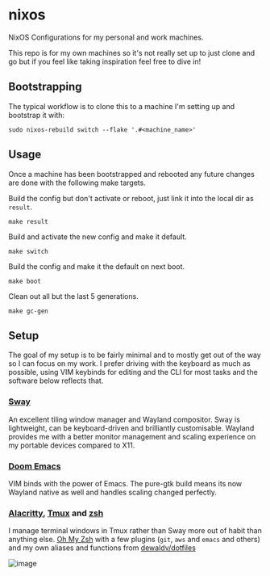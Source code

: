 # nixos
NixOS Configurations for my personal and work machines.

This repo is for my own machines so it's not really set up to just clone and go but if you feel like taking inspiration feel free to dive in!

## Bootstrapping

The typical workflow is to clone this to a machine I'm setting up and bootstrap it with:

``` shellsession
sudo nixos-rebuild switch --flake '.#<machine_name>'
```
## Usage

Once a machine has been bootstrapped and rebooted any future changes are done with the following make targets.

Build the config but don't activate or reboot, just link it into the local dir as `result`.
``` shellsession
make result
```

Build and activate the new config and make it default.
``` shellsession
make switch
```

Build the config and make it the default on next boot.
``` shellsession
make boot
```

Clean out all but the last 5 generations.

``` shellsession
make gc-gen
```

## Setup

The goal of my setup is to be fairly minimal and to mostly get out of the way so I can focus on my work. I prefer driving with the keyboard as much as possible, using VIM keybinds for editing and the CLI for most tasks and the software below reflects that.

### [Sway](https://swaywm.org/)
An excellent tiling window manager and Wayland compositor.
Sway is lightweight, can be keyboard-driven and brilliantly customisable. 
Wayland provides me with a better monitor management and scaling experience on my portable devices compared to X11.

### [Doom Emacs](https://github.com/doomemacs/doomemacs)
VIM binds with the power of Emacs. The pure-gtk build means its now Wayland native as well and handles scaling changed perfectly.

### [Alacritty](https://github.com/alacritty/alacritty), [Tmux](https://github.com/tmux/tmux/wiki) and [zsh](https://www.zsh.org/)
I manage terminal windows in Tmux rather than Sway more out of habit than anything else.
[Oh My Zsh](https://ohmyz.sh/) with a few plugins (`git`, `aws` and `emacs` and others) and my own aliases and functions from [dewaldv/dotfiles](https://github.com/dewaldv/dotfiles)

![image](https://github.com/DewaldV/nixos/assets/1655931/0b5d9c7d-40e5-4ad1-89b6-39b39b615a43)

